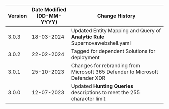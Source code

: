 | **Version** | **Date Modified (DD-MM-YYYY)** | **Change History**                                                            |
|-------------|--------------------------------|-------------------------------------------------------------------------------|
| 3.0.3       | 18-03-2024                     | Updated Entity Mapping and Query of **Analytic Rule** Supernovawebshell.yaml                                 |
| 3.0.2       | 22-02-2024                     | Tagged for dependent Solutions for deployment                                 |
| 3.0.1       | 25-10-2023                     | Changes for rebranding from Microsoft 365 Defender to Microsoft Defender XDR  |      
| 3.0.0       | 12-07-2023                     | Updated **Hunting Queries** descriptions to meet the 255 character limit.     |
